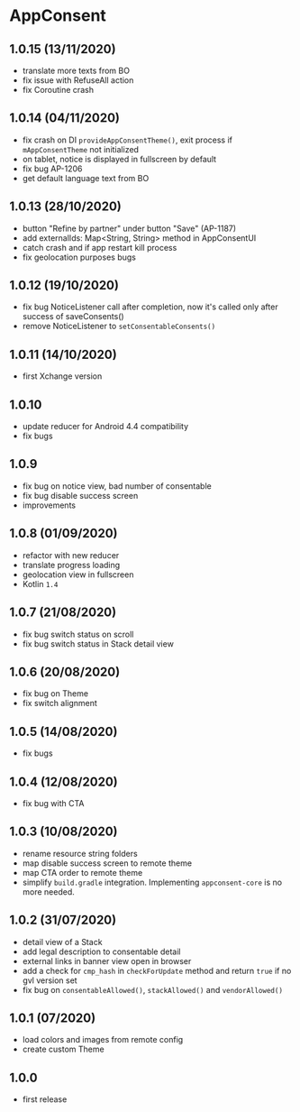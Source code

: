 # AppConsent

## 1.0.15 (13/11/2020)
- translate more texts from BO
- fix issue with RefuseAll action
- fix Coroutine crash

## 1.0.14 (04/11/2020)
- fix crash on DI `provideAppConsentTheme()`, exit process if `mAppConsentTheme` not initialized
- on tablet, notice is displayed in fullscreen by default
- fix bug AP-1206
- get default language text from BO

## 1.0.13 (28/10/2020)
- button "Refine by partner" under button "Save" (AP-1187)
- add externalIds: Map<String, String> method in AppConsentUI
- catch crash and if app restart kill process
- fix geolocation purposes bugs

## 1.0.12 (19/10/2020)
- fix bug NoticeListener call after completion, now it's called only after success of saveConsents()
- remove NoticeListener to `setConsentableConsents()`

## 1.0.11 (14/10/2020)
- first Xchange version

## 1.0.10
- update reducer for Android 4.4 compatibility
- fix bugs

## 1.0.9
- fix bug on notice view, bad number of consentable
- fix bug disable success screen
- improvements

## 1.0.8 (01/09/2020)
- refactor with new reducer
- translate progress loading
- geolocation view in fullscreen
- Kotlin `1.4`

## 1.0.7 (21/08/2020)
- fix bug switch status on scroll
- fix bug switch status in Stack detail view

## 1.0.6 (20/08/2020)
- fix bug on Theme
- fix switch alignment

## 1.0.5 (14/08/2020)
- fix bugs

## 1.0.4 (12/08/2020)
- fix bug with CTA

## 1.0.3 (10/08/2020)
- rename resource string folders
- map disable success screen to remote theme
- map CTA order to remote theme
- simplify `build.gradle` integration. Implementing `appconsent-core` is no more needed.

## 1.0.2 (31/07/2020)
- detail view of a Stack
- add legal description to consentable detail
- external links in banner view open in browser
- add a check for `cmp_hash` in `checkForUpdate` method and return `true` if no gvl version set
- fix bug on `consentableAllowed()`, `stackAllowed()` and `vendorAllowed()` 

## 1.0.1 (07/2020)
- load colors and images from remote config
- create custom Theme

## 1.0.0
- first release
